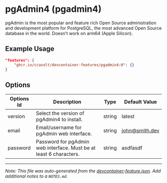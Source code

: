 
# pgAdmin4 (pgadmin4)

pgAdmin is the most popular and feature rich Open Source administration and development platform for PostgreSQL, the most advanced Open Source database in the world. Doesn't work on arm64 (Apple Silicon).

## Example Usage

```json
"features": {
    "ghcr.io/ccavolt/devcontainer-features/pgadmin4:0": {}
}
```

## Options

| Options Id | Description | Type | Default Value |
|-----|-----|-----|-----|
| version | Select the version of pgAdmin4 to install. | string | latest |
| email | Email/username for pgAdmin web interface. | string | john@smith.dev |
| password | Password for pgAdmin web interface. Must be at least 6 characters. | string | asdfasdf |



---

_Note: This file was auto-generated from the [devcontainer-feature.json](https://github.com/ccavolt/devcontainer-features/blob/main/src/pgadmin4/devcontainer-feature.json).  Add additional notes to a `NOTES.md`._
